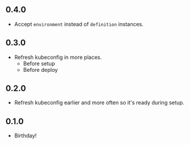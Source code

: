 ## 0.4.0
* Accept `environment` instead of `definition` instances.

## 0.3.0
* Refresh kubeconfig in more places.
  - Before setup
  - Before deploy

## 0.2.0
* Refresh kubeconfig earlier and more often so it's ready during setup.

## 0.1.0
* Birthday!
